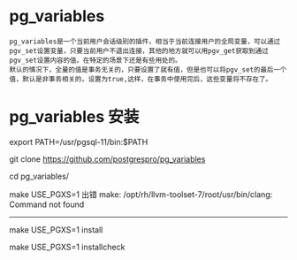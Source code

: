 # pg_variables
```
pg_variables是一个当前用户会话级别的插件，相当于当前连接用户的全局变量，可以通过pgv_set设置变量，只要当前用户不退出连接，其他的地方就可以用pgv_get获取到通过pgv_set设置内容的值。在特定的场景下还是有些用处的。
默认的情况下，全量的值是事务无关的，只要设置了就有值，但是也可以将pgv_set的最后一个值，默认是非事务相关的，设置为true,这样，在事务中使用完后，这些变量将不存在了。
```

# pg_variables 安装
export PATH=/usr/pgsql-11/bin:$PATH

git clone https://github.com/postgrespro/pg_variables

cd pg_variables/

make USE_PGXS=1
    出错
    make: /opt/rh/llvm-toolset-7/root/usr/bin/clang: Command not found

-----------------


make USE_PGXS=1 install

make USE_PGXS=1 installcheck
